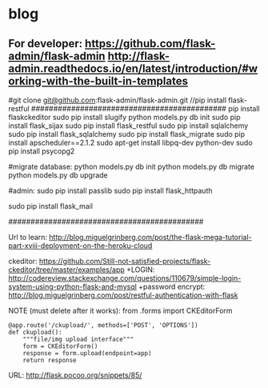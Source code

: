 # blog

For developer:
https://github.com/flask-admin/flask-admin
http://flask-admin.readthedocs.io/en/latest/introduction/#working-with-the-built-in-templates
---------------------------------------------
#git clone git@github.com:flask-admin/flask-admin.git
//pip install flask-restful
############################################
pip install flaskckeditor
sudo pip install slugify
python models.py db init
sudo pip install flask_sijax
sudo pip install  flask_restful
sudo pip install sqlalchemy
sudo pip install flask_sqlalchemy
sudo pip install flask_migrate
sudo pip install apscheduler==2.1.2
sudo apt-get install libpq-dev python-dev
sudo pip install psycopg2

#migrate database:
python models.py db init
python models.py db migrate
python models.py db upgrade

#admin:
sudo pip install passlib
sudo pip install flask_httpauth

sudo pip install flask_mail


############################################




Url to learn:
http://blog.miguelgrinberg.com/post/the-flask-mega-tutorial-part-xviii-deployment-on-the-heroku-cloud

ckeditor:
https://github.com/Still-not-satisfied-projects/flask-ckeditor/tree/master/examples/app
+LOGIN: http://codereview.stackexchange.com/questions/110679/simple-login-system-using-python-flask-and-mysql
+password encrypt: http://blog.miguelgrinberg.com/post/restful-authentication-with-flask


NOTE (must delete after it works):
from .forms import CKEditorForm

	@app.route('/ckupload/', methods=['POST', 'OPTIONS'])
	def ckupload():
	    """file/img upload interface"""
	    form = CKEditorForm()
	    response = form.upload(endpoint=app)
	    return response


URL:
	http://flask.pocoo.org/snippets/85/